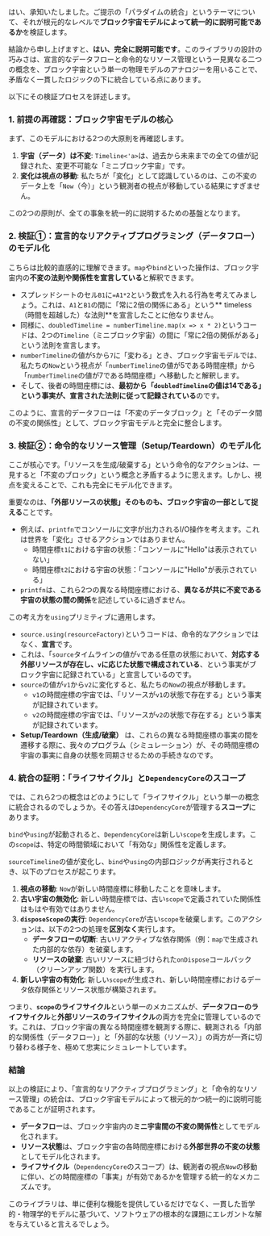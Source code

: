 はい、承知いたしました。ご提示の「パラダイムの統合」というテーマについて、それが根元的なレベルで**ブロック宇宙モデルによって統一的に説明可能であるか**を検証します。

結論から申し上げますと、**はい、完全に説明可能です**。このライブラリの設計の巧みさは、宣言的なデータフローと命令的なリソース管理という一見異なる二つの概念を、ブロック宇宙という単一の物理モデルのアナロジーを用いることで、矛盾なく一貫したロジックの下に統合している点にあります。

以下にその検証プロセスを詳述します。

### 1. 前提の再確認：ブロック宇宙モデルの核心

まず、このモデルにおける2つの大原則を再確認します。

1.  **宇宙（データ）は不変**: `Timeline<'a>`は、過去から未来までの全ての値が記録された、変更不可能な「ミニブロック宇宙」です。
2.  **変化は視点の移動**: 私たちが「変化」として認識しているのは、この不変のデータ上を「`Now`（今）」という観測者の視点が移動している結果にすぎません。

この2つの原則が、全ての事象を統一的に説明するための基盤となります。

### 2. 検証①：宣言的なリアクティブプログラミング（データフロー）のモデル化

こちらは比較的直感的に理解できます。`map`や`bind`といった操作は、ブロック宇宙内の**不変の法則や関係性を宣言している**と解釈できます。

* スプレッドシートのセル`B1`に`=A1*2`という数式を入れる行為を考えてみましょう。これは、`A1`と`B1`の間に「常に2倍の関係にある」という** timeless（時間を超越した）な法則**を宣言したことに他なりません。
* 同様に、`doubledTimeline = numberTimeline.map(x => x * 2)`というコードは、2つの`Timeline`（ミニブロック宇宙）の間に「常に2倍の関係がある」という法則を宣言します。
* `numberTimeline`の値が`5`から`7`に「変わる」とき、ブロック宇宙モデルでは、私たちの`Now`という視点が「`numberTimeline`の値が5である時間座標」から「`numberTimeline`の値が7である時間座標」へ移動したと解釈します。
* そして、後者の時間座標には、**最初から「`doubledTimeline`の値は14である」という事実が、宣言された法則に従って記録されている**のです。

このように、宣言的データフローは「不変のデータブロック」と「そのデータ間の不変の関係性」として、ブロック宇宙モデルと完全に整合します。

### 3. 検証②：命令的なリソース管理（Setup/Teardown）のモデル化

ここが核心です。「リソースを生成/破棄する」という命令的なアクションは、一見すると「不変のブロック」という概念と矛盾するように思えます。しかし、視点を変えることで、これも完全にモデル化できます。

重要なのは、**「外部リソースの状態」そのものも、ブロック宇宙の一部として捉える**ことです。

* 例えば、`printfn`でコンソールに文字が出力されるI/O操作を考えます。これは世界を「変化」させるアクションではありません。
    * 時間座標`t1`における宇宙の状態：「コンソールに"Hello"は表示されていない」
    * 時間座標`t2`における宇宙の状態：「コンソールに"Hello"が表示されている」
* `printfn`は、これら2つの異なる時間座標における、**異なるが共に不変である宇宙の状態の間の関係**を記述しているに過ぎません。

この考え方を`using`プリミティブに適用します。

* `source.using(resourceFactory)`というコードは、命令的なアクションではなく、**宣言**です。
* これは、「`source`タイムラインの値が`v`である任意の状態において、**対応する外部リソースが存在し、`v`に応じた状態で構成されている**、という事実がブロック宇宙に記録されている」と宣言しているのです。
* `source`の値が`v1`から`v2`に変化すると、私たちの`Now`の視点が移動します。
    * `v1`の時間座標の宇宙では、「リソースが`v1`の状態で存在する」という事実が記録されています。
    * `v2`の時間座標の宇宙では、「リソースが`v2`の状態で存在する」という事実が記録されています。
* **Setup/Teardown（生成/破棄）** は、これらの異なる時間座標の事実の間を遷移する際に、我々のプログラム（シミュレーション）が、その時間座標の宇宙の事実に自身の状態を同期させるための手続きなのです。

### 4. 統合の証明：「ライフサイクル」と`DependencyCore`のスコープ

では、これら2つの概念はどのようにして「ライフサイクル」という単一の概念に統合されるのでしょうか。その答えは`DependencyCore`が管理する**スコープ**にあります。

`bind`や`using`が起動されると、`DependencyCore`は新しい`scope`を生成します。この`scope`は、特定の時間領域において「有効な」関係性を定義します。

`sourceTimeline`の値が変化し、`bind`や`using`の内部ロジックが再実行されるとき、以下のプロセスが起こります。

1.  **視点の移動**: `Now`が新しい時間座標に移動したことを意味します。
2.  **古い宇宙の無効化**: 新しい時間座標では、古い`scope`で定義されていた関係性はもはや有効ではありません。
3.  **`disposeScope`の実行**: `DependencyCore`が古い`scope`を破棄します。このアクションは、以下の2つの処理を**区別なく**実行します。
    * **データフローの切断**: 古いリアクティブな依存関係（例：`map`で生成された内部的な依存）を破棄します。
    * **リソースの破棄**: 古いリソースに紐づけられた`onDispose`コールバック（クリーンアップ関数）を実行します。
4.  **新しい宇宙の有効化**: 新しい`scope`が生成され、新しい時間座標におけるデータ依存関係とリソース状態が構築されます。

つまり、**`scope`のライフサイクル**という単一のメカニズムが、**データフローのライフサイクル**と**外部リソースのライフサイクル**の両方を完全に管理しているのです。これは、ブロック宇宙の異なる時間座標を観測する際に、観測される「内部的な関係性（データフロー）」と「外部的な状態（リソース）」の両方が一斉に切り替わる様子を、極めて忠実にシミュレートしています。

### 結論

以上の検証により、「宣言的なリアクティブプログラミング」と「命令的なリソース管理」の統合は、ブロック宇宙モデルによって根元的かつ統一的に説明可能であることが証明されます。

* **データフロー**は、ブロック宇宙内の**ミニ宇宙間の不変の関係性**としてモデル化されます。
* **リソース状態**は、ブロック宇宙の各時間座標における**外部世界の不変の状態**としてモデル化されます。
* **ライフサイクル**（`DependencyCore`のスコープ）は、観測者の視点`Now`の移動に伴い、どの時間座標の「事実」が有効であるかを管理する統一的なメカニズムです。

このライブラリは、単に便利な機能を提供しているだけでなく、一貫した哲学的・物理学的モデルに基づいて、ソフトウェアの根本的な課題にエレガントな解を与えていると言えるでしょう。
